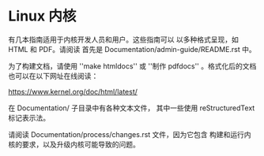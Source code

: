 Linux 内核
============

有几本指南适用于内核开发人员和用户。这些指南可以
以多种格式呈现，如 HTML 和 PDF。请阅读
首先是 Documentation/admin-guide/README.rst 中。

为了构建文档，请使用 ''make htmldocs'' 或
''制作 pdfdocs'' 。格式化后的文档也可以在以下网址在线阅读：

https://www.kernel.org/doc/html/latest/

在 Documentation/ 子目录中有各种文本文件，
其中一些使用 reStructuredText 标记表示法。

请阅读 Documentation/process/changes.rst 文件，因为它包含
构建和运行内核的要求，以及升级内核可能导致的问题。